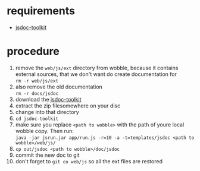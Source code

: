 # requirements
 - [jsdoc-toolkit](https://code.google.com/p/jsdoc-toolkit/)

# procedure
 
 1. remove the `web/js/ext` directory from wobble, because it contains external sources, that we don't want do create documentation for  
 `rm -r web/js/ext`
 1. also remove the old documentation  
 `rm -r docs/jsdoc`
 1. download the [jsdoc-toolkit](https://code.google.com/p/jsdoc-toolkit/)
 1. extract the zip filesomewhere on your disc
 1. change into that directory
 1. `cd jsdoc-toolkit`
 1. make sure you replace `<path to wobble>` with the path of youre local wobble copy. Then run:  
 `java -jar jsrun.jar app/run.js -r=10 -a -t=templates/jsdoc <path to wobble>/web/js/`
 1. `cp out/jsdoc <path to wobble>/doc/jsdoc`
 1. commit the new doc to git
 1. don't forget to `git co web/js` so all the ext files are restored